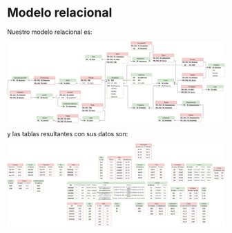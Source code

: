 # Modelo relacional
<div align=justify>
  
Nuestro modelo relacional es:
<div align=center>

![img](./modelo_relacional_proyecto_BBDD.drawio.png)

</div>

y las tablas resultantes con sus datos son:
<div align=center>

![img](./Tablas_resultantes.drawio.png)  

</div>
</div>
